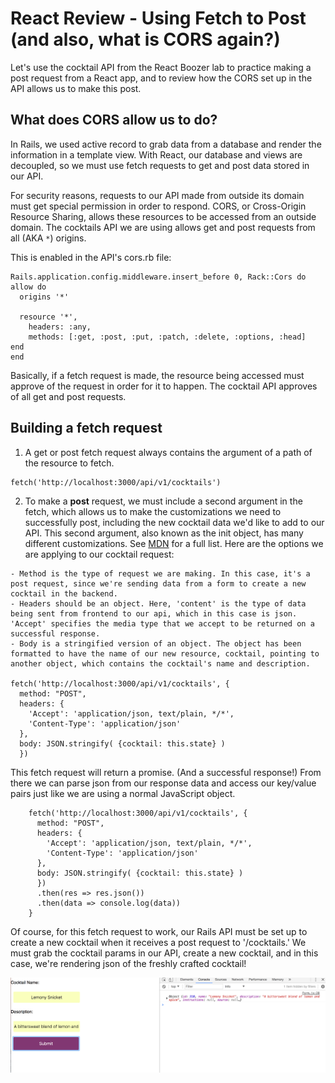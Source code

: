 # React Review - Using Fetch to Post (and also, what is CORS again?)

  Let's use the cocktail API from the React Boozer lab to practice making a post request from a React app, and to review how the CORS set up in the API allows us to make this post.

## What does CORS allow us to do?

  In Rails, we used active record to grab data from a database and render the information in a template view. With React, our database and views are decoupled, so we must use fetch requests to get and post data stored in our API.

  For security reasons, requests to our API made from outside its domain must get special permission in order to respond. CORS, or Cross-Origin Resource Sharing, allows these resources to be accessed from an outside domain. The cocktails API we are using allows get and post requests from all (AKA ```*```) origins.

  This is enabled in the API's cors.rb file:

  ```
  Rails.application.config.middleware.insert_before 0, Rack::Cors do
  allow do
    origins '*'

    resource '*',
      headers: :any,
      methods: [:get, :post, :put, :patch, :delete, :options, :head]
  end
end
```

Basically, if a fetch request is made, the resource being accessed must approve of the request in order for it to happen. The cocktail API approves of all get and post requests.

## Building a fetch request

  1. A get or post fetch request always contains the argument of a path of the resource to fetch.

  ```
  fetch('http://localhost:3000/api/v1/cocktails')
  ```

  2. To make a **post** request, we must include a second argument in the fetch, which allows us to make the customizations we need to successfully post, including the new cocktail data we'd like to add to our API. This second argument, also known as the init object, has many different customizations. See <a href="https://developer.mozilla.org/en-US/docs/Web/API/WindowOrWorkerGlobalScope/fetch">MDN</a> for a full list. Here are the options we are applying to our cocktail request:

    - Method is the type of request we are making. In this case, it's a post request, since we're sending data from a form to create a new cocktail in the backend.
    - Headers should be an object. Here, 'content' is the type of data being sent from frontend to our api, which in this case is json. 'Accept' specifies the media type that we accept to be returned on a successful response.
    - Body is a stringified version of an object. The object has been formatted to have the name of our new resource, cocktail, pointing to another object, which contains the cocktail's name and description.

    fetch('http://localhost:3000/api/v1/cocktails', {
      method: "POST",
      headers: {
        'Accept': 'application/json, text/plain, */*',
        'Content-Type': 'application/json'
      },
      body: JSON.stringify( {cocktail: this.state} )
      })

This fetch request will return a promise. (And a successful response!) From there we can parse json from our response data and access our key/value pairs just like we are using a normal JavaScript object.
```
    fetch('http://localhost:3000/api/v1/cocktails', {
      method: "POST",
      headers: {
        'Accept': 'application/json, text/plain, */*',
        'Content-Type': 'application/json'
      },
      body: JSON.stringify( {cocktail: this.state} )
      })
      .then(res => res.json())
      .then(data => console.log(data))
    }
```
Of course, for this fetch request to work, our Rails API must be set up to create a new cocktail when it receives a post request to '/cocktails.' We must grab the cocktail params in our API, create a new cocktail, and in this case, we're rendering json of the freshly crafted cocktail!

<img src='/public/successful_post.png' />


